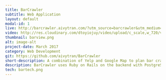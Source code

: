 ```yaml
---
title: BarCrawler
subtitle: Web Application
layout: default
modal-id: 1
live: http://barcrawler.aivytran.com/?utm_source=barcrawler&utm_medium=portfolio
video: http://res.cloudinary.com/dtoyiojuy/video/upload/c_scale,w_720/v1492658882/barcrawler_h8snjc.mp4
thumbnail: barview.png
alt: image-alt
project-date: March 2017
category: Web Development
git: https://github.com/aivytran/BarCrawler
short-description: A combination of Yelp and Google Map to plan bar crawl route. Perfect for a night out!
description: BarCrawler uses Ruby on Rails on the backend with PostgreSQL database and ReactJS with Redux architectural framework on the frontend. <br/><br/> Users can search for bars in specific locations and view individual bars with reviews, hours, and ratings. The map is interactive. When users adjust the map to a new location, a new set of bars will be rendered. Users can select bars and a walking route between the bars will be generated. The route will display the distance and duration between the bars. Users can edit and save the route. BarCrawler is designed to be user-friendly. Users have choices to use the side column to view bars or toggle off the side column and use the map itself to search for and view bars. When users hover over a bar on the side column, its matching marker on the map will bounce. It helps users easily navigate the bars. All data in BarCrawler is fetched from Yelp and Google APIs so they are reliable and up-to-date. <br/><br/>Now what are you waiting for? Check it out and make plans for this weekend!
tech: bartech.png
---
```

